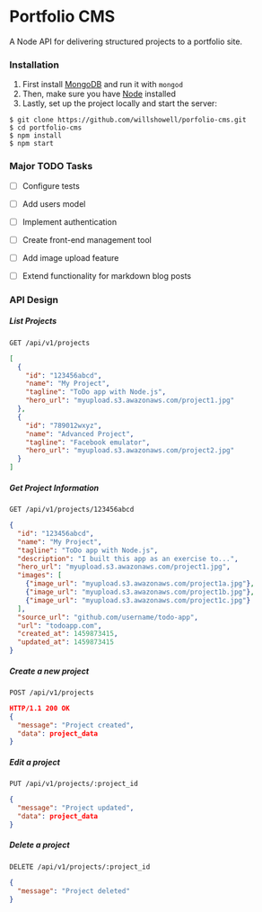 # Portfolio CMS

A Node API for delivering structured projects to a portfolio site.


### Installation

1. First install [MongoDB](https://www.mongodb.org/) and run it with `mongod`
2. Then, make sure you have [Node](https://nodejs.org) installed
3. Lastly, set up the project locally and start the server:

```
$ git clone https://github.com/willshowell/porfolio-cms.git
$ cd portfolio-cms
$ npm install
$ npm start
```

### Major TODO Tasks
* [ ] Configure tests
* [ ] Add users model
* [ ] Implement authentication
* [ ] Create front-end management tool
* [ ] Add image upload feature
* [ ] Extend functionality for markdown blog posts
 

### API Design

##### List Projects
 
```http
GET /api/v1/projects
```
```json
[
  {
    "id": "123456abcd",
    "name": "My Project",
    "tagline": "ToDo app with Node.js",
    "hero_url": "myupload.s3.awazonaws.com/project1.jpg"
  },
  {
    "id": "789012wxyz",
    "name": "Advanced Project",
    "tagline": "Facebook emulator",
    "hero_url": "myupload.s3.awazonaws.com/project2.jpg"
  }
]
```
	
##### Get Project Information
```http
GET /api/v1/projects/123456abcd
```
```json
{
  "id": "123456abcd",
  "name": "My Project",
  "tagline": "ToDo app with Node.js",
  "description": "I built this app as an exercise to...",
  "hero_url": "myupload.s3.awazonaws.com/project1.jpg",
  "images": [
    {"image_url": "myupload.s3.awazonaws.com/project1a.jpg"},
    {"image_url": "myupload.s3.awazonaws.com/project1b.jpg"},
    {"image_url": "myupload.s3.awazonaws.com/project1c.jpg"}
  ],
  "source_url": "github.com/username/todo-app",
  "url": "todoapp.com",
  "created_at": 1459873415,
  "updated_at": 1459873415
}
```

##### Create a new project
```http
POST /api/v1/projects
```
```json
HTTP/1.1 200 OK
{
  "message": "Project created",
  "data": project_data
}
```

##### Edit a project
```http
PUT /api/v1/projects/:project_id
```
```json
{
  "message": "Project updated",
  "data": project_data
}
```
	
##### Delete a project
```http
DELETE /api/v1/projects/:project_id
```
```json
{
  "message": "Project deleted"
}
```
